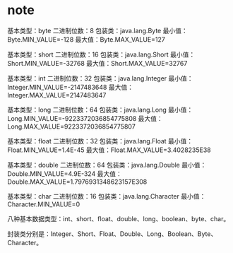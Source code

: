 # note

基本类型：byte 二进制位数：8 包装类：java.lang.Byte 最小值：Byte.MIN\_VALUE=-128 最大值：Byte.MAX\_VALUE=127

基本类型：short 二进制位数：16 包装类：java.lang.Short 最小值：Short.MIN\_VALUE=-32768 最大值：Short.MAX\_VALUE=32767

基本类型：int 二进制位数：32 包装类：java.lang.Integer 最小值：Integer.MIN\_VALUE=-2147483648 最大值：Integer.MAX\_VALUE=2147483647

基本类型：long 二进制位数：64 包装类：java.lang.Long 最小值：Long.MIN\_VALUE=-9223372036854775808 最大值：Long.MAX\_VALUE=9223372036854775807

基本类型：float 二进制位数：32 包装类：java.lang.Float 最小值：Float.MIN\_VALUE=1.4E-45 最大值：Float.MAX\_VALUE=3.4028235E38

基本类型：double 二进制位数：64 包装类：java.lang.Double 最小值：Double.MIN\_VALUE=4.9E-324 最大值：Double.MAX\_VALUE=1.7976931348623157E308

基本类型：char 二进制位数：16 包装类：java.lang.Character 最小值：Character.MIN\_VALUE=0

八种基本数据类型：int、short、float、double、long、boolean、byte、char。

封装类分别是：Integer、Short、Float、Double、Long、Boolean、Byte、Character。

